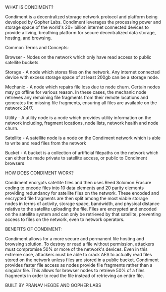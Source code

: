 WHAT IS CONDIMENT?

Condiment is a decentralized storage network protocol and platform being developed by Gopher Labs. Condiment leverages the processing power and storage space of the world's 20+ billion internet connected devices
to provide a living, breathing platform for secure decentralized data storage, hosting, and browsing.


Common Terms and Concepts:

Browser - Nodes on the network which only have read access to public satellite buckets.

Storage - A node which stores files on the network. Any internet connected device with excess storage space of at least 200gb can be a storage node.

Mechanic - A node which repairs file loss due to node churn. Certain nodes may go offline for various reason. In these cases, the mechanic node retrieves any remaining file fragments from their remote locations and generates the missing file fragments, ensuring all files are available on the network 24/7.

Utility - A utility node is a node which provides utility information on the network including, fragment locations, node lists, network health and node churn. 

Satellite - A satellite node is a node on the Condiment network which is able to write and read files from the network

Bucket - A bucket is a collection of artificial filepaths on the network which can either be made private to satellite access, or public to Condiment browsers 


HOW DOES CONDIMENT WORK? 

Condiment encrypts satellite files and then uses Reed Solomon Erasure coding to encode files into 10 data elements and 20 parity elements providing redundancy for satellite files on the network.
These encoded and encrypted file fragments are then split among the most viable storage nodes in terms of activity, storage space, bandwidth, and physical distance relative to the satellite uploading the file. 
Files are encrypted and encoded on the satellite system and can only be retrieved by that satellite, preventing access to files on the network, even to network operators.


BENEFITS OF CONDIMENT:

Condiment allows for a more secure and permanent file hosting and browsing solution. To destroy or read a file without permission, attackers must compromise 50% or more of the network's devices. Even in 
this extreme case, attackers must be able to crack AES to actually read files stored on the network unless files are stored in a public bucket. Condiment provides faster file access as nodes provide file 
fragments rather than a singular file. This allows for browser nodes to retrieve 50% of a files fragments in order to read the file instead of retrieving an entire file. 


BUILT BY PRANAV HEGDE AND GOPHER LABS
